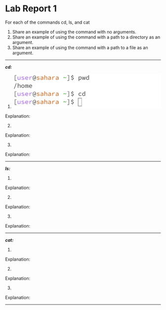 # Lab Report 1

For each of the commands cd, ls, and cat
1. Share an example of using the command with no arguments.
2. Share an example of using the command with a path to a directory as an argument.
3. Share an example of using the command with a path to a file as an argument.

---
***cd:***

1. ![Image](https://github.com/dacamp20/cse15l-lab-reports/blob/main/Screenshot%202024-01-10%20155221.jpg?raw=true)

Explanation:

2.

Explanation:

3. 

Explanation:

---
***ls:***

1.

Explanation:

2.

Explanation:

3. 

Explanation:

---
***cat:***

1.

Explanation:

2.

Explanation:

3. 

Explanation:

---

